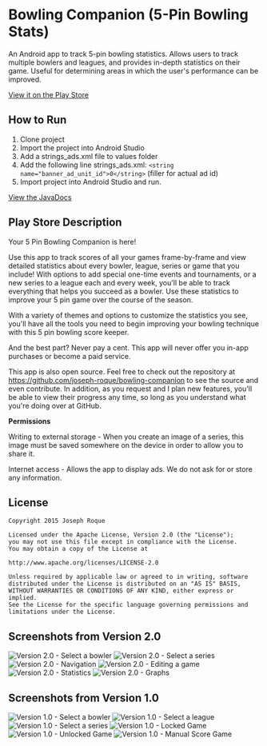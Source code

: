 # Bowling Companion (5-Pin Bowling Stats)
An Android app to track 5-pin bowling statistics. Allows users to track multiple bowlers and leagues, and provides in-depth statistics on their game. Useful for determining areas in which the user's performance can be improved.

[View it on the Play Store](https://play.google.com/store/apps/details?id=ca.josephroque.bowlingcompanion)

## How to Run
1. Clone project
2. Import the project into Android Studio
3. Add a strings_ads.xml file to values folder
4. Add the following line strings_ads.xml: ```<string name="banner_ad_unit_id">0</string>``` (filler for actual ad id)
5. Import project into Android Studio and run.

[View the JavaDocs](http://joseph-roque.github.io/bowling-companion/)

## Play Store Description
Your 5 Pin Bowling Companion is here!

Use this app to track scores of all your games frame-by-frame and view detailed statistics about every bowler, league, series or game that you include! With options to add special one-time events and tournaments, or a new series to a league each and every week, you'll be able to track everything that helps you succeed as a bowler. Use these statistics to improve your 5 pin game over the course of the season.

With a variety of themes and options to customize the statistics you see, you'll have all the tools you need to begin improving your bowling technique with this 5 pin bowling score keeper.

And the best part? Never pay a cent. This app will never offer you in-app purchases or become a paid service.

This app is also open source. Feel free to check out the repository at https://github.com/joseph-roque/bowling-companion to see the source and even contribute. In addition, as you request and I plan new features, you'll be able to view their progress any time, so long as you understand what you're doing over at GitHub.

**Permissions**

Writing to external storage - When you create an image of a series, this image must be saved somewhere on the device in order to allow you to share it.

Internet access - Allows the app to display ads. We do not ask for or store any information.

## License

```
Copyright 2015 Joseph Roque

Licensed under the Apache License, Version 2.0 (the "License");
you may not use this file except in compliance with the License.
You may obtain a copy of the License at

http://www.apache.org/licenses/LICENSE-2.0

Unless required by applicable law or agreed to in writing, software
distributed under the License is distributed on an "AS IS" BASIS,
WITHOUT WARRANTIES OR CONDITIONS OF ANY KIND, either express or implied.
See the License for the specific language governing permissions and
limitations under the License.
```

## Screenshots from Version 2.0
![Version 2.0 - Select a bowler](/../screenshots/Screenshots/screen_2.0_1.png?raw=true)
![Version 2.0 - Select a series](/../screenshots/Screenshots/screen_2.0_2.png?raw=true)
![Version 2.0 - Navigation](/../screenshots/Screenshots/screen_2.0_3.png?raw=true)
![Version 2.0 - Editing a game](/../screenshots/Screenshots/screen_2.0_4.png?raw=true)
![Version 2.0 - Statistics](/../screenshots/Screenshots/screen_2.0_5.png?raw=true)
![Version 2.0 - Graphs](/../screenshots/Screenshots/screen_2.0_6.png?raw=true)

## Screenshots from Version 1.0
![Version 1.0 - Select a bowler](/../screenshots/Screenshots/screen_1.0_1.png?raw=true)
![Version 1.0 - Select a league](/../screenshots/Screenshots/screen_1.0_2.png?raw=true)
![Version 1.0 - Select a series](/../screenshots/Screenshots/screen_1.0_3.png?raw=true)
![Version 1.0 - Locked Game](/../screenshots/Screenshots/screen_1.0_4.png?raw=true)
![Version 1.0 - Unlocked Game](/../screenshots/Screenshots/screen_1.0_5.png?raw=true)
![Version 1.0 - Manual Score Game](/../screenshots/Screenshots/screen_1.0_6.png?raw=true)
